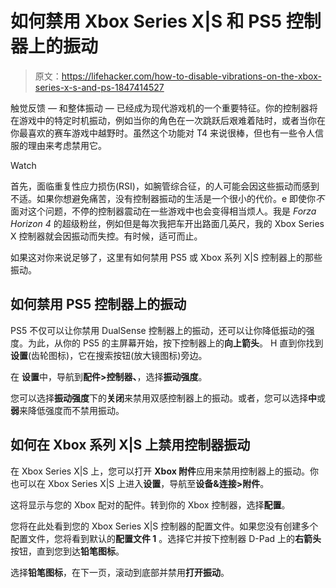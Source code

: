 # 如何禁用 Xbox Series X|S 和 PS5 控制器上的振动

> 原文：<https://lifehacker.com/how-to-disable-vibrations-on-the-xbox-series-x-s-and-ps-1847414527>

触觉反馈 — 和整体振动 — 已经成为现代游戏机的一个重要特征。你的控制器将在游戏中的特定时机振动，例如当你的角色在一次跳跃后艰难着陆时，或者当你在你最喜欢的赛车游戏中越野时。虽然这个功能对 T4 来说很棒，但也有一些令人信服的理由来考虑禁用它。

Watch

首先，面临重复性应力损伤(RSI)，如腕管综合征，的人可能会因这些振动而感到不适。如果你想避免痛苦，没有控制器振动的生活是一个很小的代价。e 即使你*不*面对这个问题，不停的控制器震动在一些游戏中也会变得相当烦人。我是 *Forza Horizon 4* 的超级粉丝，例如但是每次我把车开出路面几英尺，我的 Xbox Series X 控制器就会因振动而失控。有时候，适可而止。

如果这对你来说足够了，这里有如何禁用 PS5 或 Xbox 系列 X|S 控制器上的那些振动。

## 如何禁用 PS5 控制器上的振动

PS5 不仅可以让你禁用 DualSense 控制器上的振动，还可以让你降低振动的强度。为此，从你的 PS5 的主屏幕开始，按下控制器上的**向上箭头**。 H 直到你找到**设置**(齿轮图标)，它在搜索按钮(放大镜图标)旁边。

在 **设置**中，导航到**配件>控制器、**，选择**振动强度**。

您可以选择**振动强度**下的**关闭**来禁用双感控制器上的振动。或者，您可以选择**中**或**弱**来降低强度而不禁用振动。

## 如何在 Xbox 系列 X|S 上禁用控制器振动

在 Xbox Series X|S 上，您可以打开 **Xbox 附件**应用来禁用控制器上的振动。你也可以在 Xbox Series X|S 上进入**设置**，导航至**设备&连接>附件**。

这将显示与您的 Xbox 配对的配件。转到你的 Xbox 控制器，选择**配置**。

您将在此处看到您的 Xbox Series X|S 控制器的配置文件。如果您没有创建多个配置文件，您将看到默认的**配置文件 1** 。选择它并按下控制器 D-Pad 上的**右箭头**按钮，直到您到达**铅笔图标**。

选择**铅笔图标**，在下一页，滚动到底部并禁用**打开振动**。